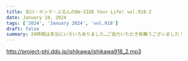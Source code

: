 ```yaml
---
title: 石川・ホンマ・ぶるんのBe-SIDE Your Life! vol.918-2
date: January 18, 2024
tags: ['2024', 'January 2024', 'vol.918']
draft: false
summary: 24時間は本当にいろいろありました…ご協力いただき有難うございました！
---
```


http://project-phi.ddo.jp/ishikawa/ishikawa918_2.mp3
